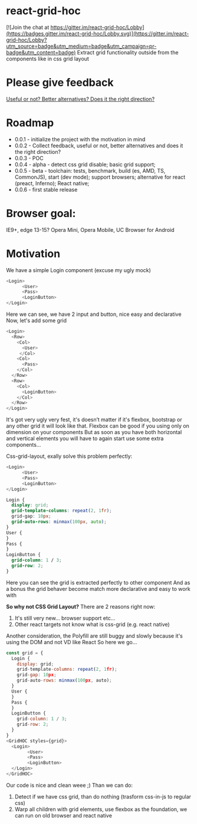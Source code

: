 # react-grid-hoc

[![Join the chat at https://gitter.im/react-grid-hoc/Lobby](https://badges.gitter.im/react-grid-hoc/Lobby.svg)](https://gitter.im/react-grid-hoc/Lobby?utm_source=badge&utm_medium=badge&utm_campaign=pr-badge&utm_content=badge)
Extract grid functionality outside from the components like in css grid layout

# Please give feedback
[Useful or not? Better alternatives? Does it the right direction?](https://github.com/idanilt/react-grid-hoc/issues/1)

# Roadmap
* 0.0.1 - initialize the project with the motivation in mind
* 0.0.2 - Collect feedback, useful or not, better alternatives and does it the right direction?
* 0.0.3 - POC
* 0.0.4 - alpha - detect css grid disable; basic grid support;
* 0.0.5 - beta - toolchain: tests, benchmark, build (es, AMD, TS, CommonJS), start (dev mode); support browsers; alternative for react (preact, Inferno); React native;
* 0.0.6 - first stable release
# Browser goal:
IE9+, edge 13-15? Opera Mini, Opera Mobile, UC Browser for Android

# Motivation
We have a simple Login component (excuse my ugly mock)
```javascript
<Login>
      <User>
      <Pass>
      <LoginButton>
</Login>
```
Here we can see, we have 2 input and button, nice easy and declarative
Now, let's add some grid
```javascript
<Login>
  <Row>
    <Col>
      <User>
     </Col>
    <Col>
      <Pass>
    </Col>
  </Row>
  <Row>
    <Col>
      <LoginButton>
    </Col>
  </Row>
</Login>
```

It's got very ugly very fest, it's doesn’t matter if it's flexbox, bootstrap or any other grid it will look like that.
Flexbox can be good if you using only on dimension on your components 
But as soon as you have both horizontal and vertical elements you will have to again start use some extra components...

Css-grid-layout, exally solve this problem perfectly:
```javascript
<Login>
      <User>
      <Pass>
      <LoginButton>
</Login>
```
```CSS
Login {
  display: grid;
  grid-template-columns: repeat(2, 1fr);
  grid-gap: 10px;
  grid-auto-rows: minmax(100px, auto);
}
User {
}
Pass { 
}
LoginButton {
  grid-column: 1 / 3;
  grid-row: 2;
}
```
Here you can see the grid is extracted perfectly to other component
And as a bonus the grid behaver become match more declarative and easy to work with

**So why not CSS Grid Layout?**
There are 2 reasons right now:
1. It's still very new... browser support etc...
2. Other react targets not know what is css-grid (e.g. react native)

Another consideration, the Polyfill are still buggy and slowly because it's using the DOM and not VD like React
So here we go...

```javascript
const grid = {
  Login {
    display: grid;
    grid-template-columns: repeat(2, 1fr);
    grid-gap: 10px;
    grid-auto-rows: minmax(100px, auto);
  }
  User {
  }
  Pass { 
  }
  LoginButton {
    grid-column: 1 / 3;
    grid-row: 2;
  }
}
<GridHOC styles={grid}>
  <Login>
        <User>
        <Pass>
        <LoginButton>
  </Login>
</GridHOC>
```
Our code is nice and clean weee ;)
Than we can do:
1. Detect if we have css grid, than do nothing (trasform css-in-js to regular css)
2. Warp all children with grid elements, use flexbox as the foundation, we can run on old browser and react native
